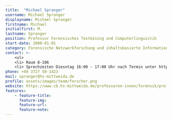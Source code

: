 ```yaml
---
title:  "Michael Spranger"
username: Michael Spranger
displayname: Michael Spranger
firstname: Michael
initialfirst: M.
lastname: Spranger
position: Professur Forensisches Textmining und Computerlinguistik 
start-date: 2000-01-01
category: Forensische Netzwerkforschung und inhaltsbasierte Informationsgewinnung
contact: >-
    <ul>
    <li> Raum 8-106
    <li> Sprechzeiten Diesntag 16:00 - 17:00 Uhr nach Termin unter https://t1p.de/44j8
phone: +49 3727 58-1423
mail: spranger@hs-mittweida.de 
profile: assets/images/team/forscher.png
website: https://www.cb.hs-mittweida.de/professoren-innen/forensik/prof-spranger/
features:
    - feature-title: 
      feature-img: 
      feature-url: 
      feature-note: 
---
```

